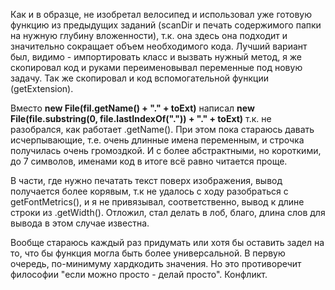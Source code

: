 Как и в образце, не изобретал велосипед и использовал уже готовую функцию из предыдущих заданий (scanDir и печать содержимого папки на нужную глубину вложенности), 
т.к. она здесь она подходит и значительно сокращает объем необходимого кода.
Лучший вариант был, видимо - импортировать класс и вызвать нужный метод, я же скопировал код и руками переименовывал переменные под новую задачу.
Так же скопировал и код вспомогательной функции (getExtension).

Вместо 
**new File(fil.getName() + "." + toExt)**
написал
**new File(file.substring(0, file.lastIndexOf(".")) + "." + toExt)**
т.к. не разобрался, как работает .getName().
При этом пока стараюсь давать исчерпывающие, т.е. очень длинные имена переменным, и строчка получилась очень громоздкой.
И с более абстрактными, но короткими, до 7 символов, именами код в итоге всё равно читается проще.

В части, где нужно печатать текст поверх изображения, вывод получается более корявым, 
т.к не удалось с ходу разобраться с getFontMetrics(), и я не привязывал, соответственно, вывод к длине строки из .getWidth().
Отложил, стал делать в лоб, благо, длина слов для вывода в этом случае известна.

Вообще стараюсь каждый раз придумать или хотя бы оставить задел на то, что бы функция могла быть более универсальной.
В первую очередь, по-минимуму хардкодить значения.
Но это противоречит философии "если можно просто - делай просто". Конфликт.




